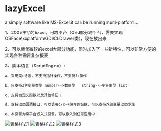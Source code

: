 ﻿# lazyExcel
a simply software like MS-Excel.it can be running muiti-platform...

1、2005年写的Excel，可跨平台（Grid部分跨平台，需要实现OSFace\xxplatform\GDI\CLDrawer类），现在放出来

2、可以替代微软的excel大部分功能，同时加入了一些新特性，可以非常方便的实现各种需要复杂报表

3、脚本语言（ScriptEngine）:

	a、采用类c语法，不支持指针操作，不支持?:操作
	
	b、只支持3种变量类型 number-->数值型   string-->字符串型 list
	
	c、支持自定义函数以及其他特征；
	
	d、支持动态回调接口，可以调用c/c++编写的函数，可以支持外部变量动态求值
	
	e、本引擎为跨平台嵌入式引擎，可以嵌入到任何应用中
	
![表格样式1](https://github.com/lazy-luo/lazyExcel/blob/master/readme_res/lazyExcel03.PNG)
![表格样式2](https://github.com/lazy-luo/lazyExcel/blob/master/readme_res/lazyExecl02.PNG)
![表格样式3](https://github.com/lazy-luo/lazyExcel/blob/master/readme_res/lazyExecl01.PNG)
